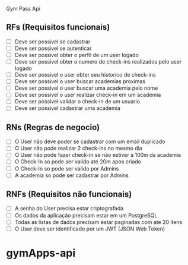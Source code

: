 
Gym Pass Api


## RFs (Requisitos funcionais)

- [ ] Deve ser possivel se cadastrar
- [ ] Deve ser possivel se autenticar
- [ ] Deve ser possivel obter o perfil de um user logado
- [ ] Deve ser possivel obter o numero de check-ins realizados pelo user logado
- [ ] Deve ser possivel o user obter seu historico de check-ins 
- [ ] Deve ser possivel o user buscar academias proximas
- [ ] Deve ser possivel o user buscar uma academia pelo nome
- [ ] Deve ser possivel o user realizar check-in em um academia
- [ ] Deve ser possivel validar o check-in de um usuario
- [ ] Deve ser possivel cadastrar uma academia

## RNs (Regras de negocio)

- [ ] O User não deve poder se cadastrar com um email duplicado
- [ ] O User não pode realizar 2 check-ins no mesmo dia
- [ ] O User não pode fazer check-in se não estiver a 100m da academia
- [ ] O Check-In so pode ser valido ate 20m apos criado
- [ ] O Check-In so pode ser valido por Admins
- [ ] A academia so pode ser cadastrar por Admins

## RNFs (Requisitos não funcionais)

- [ ] A senha do User precisa estar criptografada
- [ ] Os dados da aplicação precisam estar em um PostgreSQL
- [ ] Todas as listas de dados precisam estar paginadas com ate 20 itens
- [ ] O User deve ser identificado por um JWT (JSON Web Token)
# gymApps-api
